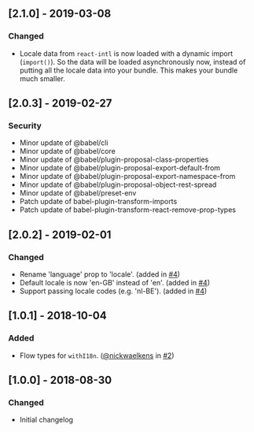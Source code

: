 ## [2.1.0] - 2019-03-08

### Changed

- Locale data from `react-intl` is now loaded with a dynamic import (`import()`). So the data will be loaded asynchronously now, instead of putting all the locale data into your bundle. This makes your bundle much smaller.

## [2.0.3] - 2019-02-27

### Security

- Minor update of @babel/cli
- Minor update of @babel/core
- Minor update of @babel/plugin-proposal-class-properties
- Minor update of @babel/plugin-proposal-export-default-from
- Minor update of @babel/plugin-proposal-export-namespace-from
- Minor update of @babel/plugin-proposal-object-rest-spread
- Minor update of @babel/preset-env
- Patch update of babel-plugin-transform-imports
- Patch update of babel-plugin-transform-react-remove-prop-types

## [2.0.2] - 2019-02-01

### Changed

- Rename 'language' prop to 'locale'. (added in [#4](https://github.com/teamleadercrm/i18n/pull/4))
- Default locale is now 'en-GB' instead of 'en'. (added in [#4](https://github.com/teamleadercrm/i18n/pull/4))
- Support passing locale codes (e.g. 'nl-BE'). (added in [#4](https://github.com/teamleadercrm/i18n/pull/4))

## [1.0.1] - 2018-10-04

### Added

- Flow types for `withI18n`. ([@nickwaelkens](https://github.com/nickwaelkens) in [#2](https://github.com/teamleadercrm/i18n/pull/2))

## [1.0.0] - 2018-08-30

### Changed

- Initial changelog
